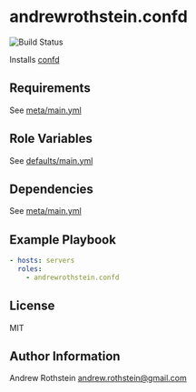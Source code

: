 andrewrothstein.confd
===========================
![Build Status](https://github.com/andrewrothstein/ansible-confd/actions/workflows/build.yml/badge.svg)

Installs [confd](https://github.com/kelseyhightower/confd)

Requirements
------------

See [meta/main.yml](meta/main.yml)

Role Variables
--------------

See [defaults/main.yml](defaults/main.yml)

Dependencies
------------

See [meta/main.yml](meta/main.yml)

Example Playbook
----------------

```yml
- hosts: servers
  roles:
    - andrewrothstein.confd
```

License
-------

MIT

Author Information
------------------

Andrew Rothstein <andrew.rothstein@gmail.com>
